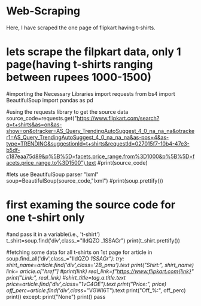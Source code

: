 # Web-Scraping
Here, I have scraped the one page of flipkart having t-shirts.

# lets scrape the filpkart data, only 1 page(having t-shirts ranging between rupees 1000-1500)

#importing the Necessary Libraries
import requests
from bs4 import BeautifulSoup
import pandas as pd

#using the requests library to get the source data
source_code=requests.get("https://www.flipkart.com/search?q=t+shirts&as=on&as-show=on&otracker=AS_Query_TrendingAutoSuggest_4_0_na_na_na&otracker1=AS_Query_TrendingAutoSuggest_4_0_na_na_na&as-pos=4&as-type=TRENDING&suggestionId=t+shirts&requestId=027015f7-10b4-47e3-b5df-c187eaa75d89&p%5B%5D=facets.price_range.from%3D1000&p%5B%5D=facets.price_range.to%3D1500").text
#print(source_code)

#lets use BeautifulSoup parser "lxml"
soup=BeautifulSoup(source_code,"lxml")
#print(soup.prettify())

# first examing the source code for one t-shirt only
#and pass it in a variable(i.e., 't-shirt')
t_shirt=soup.find('div',class_="IIdQZO _1SSAGr")
print(t_shirt.prettify())

#fetching some data for all t-shirts on 1st page
for article in soup.find_all('div',class_="IIdQZO _1SSAGr"):
    try:
        shirt_name=article.find('div',class_='_2B_pmu').text
        print("Shirt:", shirt_name)
        link= article.a["href"]
        #print(link)
        real_link=f"https://www.flipkart.com{link}"
        print("Link:", real_link)
        #shirt_title=tag.a.title.text
        price=article.find('div',class_="_1vC4OE").text
        print("Price:", price)
        off_perc=article.find('div',class_="VGWI6T").text
        print("Off_%:", off_perc)
        print()
    except:
        print("None")
        print()
        pass
    
    
